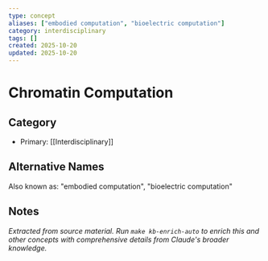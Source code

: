 ```yaml
---
type: concept
aliases: ["embodied computation", "bioelectric computation"]
category: interdisciplinary
tags: []
created: 2025-10-20
updated: 2025-10-20
---
```


# Chromatin Computation

## Category

- Primary: [[Interdisciplinary]]

## Alternative Names

Also known as: "embodied computation", "bioelectric computation"

## Notes

*Extracted from source material. Run `make kb-enrich-auto` to enrich this and other concepts with comprehensive details from Claude's broader knowledge.*

